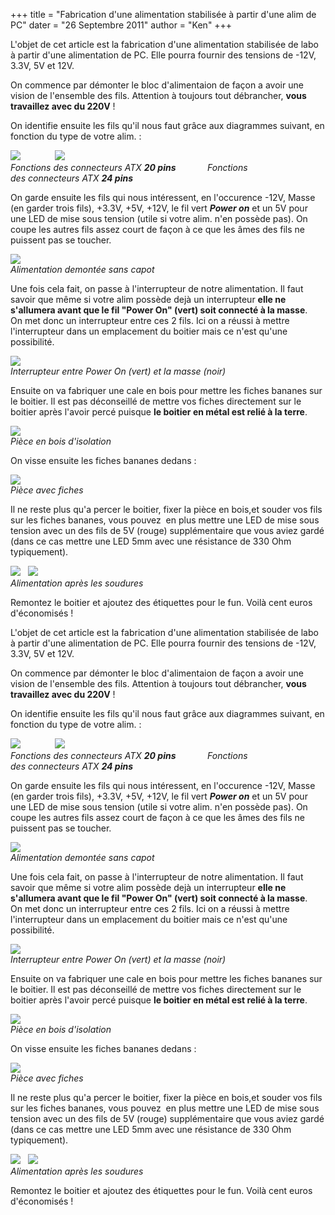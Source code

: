 +++
title = "Fabrication d'une alimentation stabilisée à partir d'une alim de PC"
dater = "26 Septembre 2011"
author = "Ken"
+++

<p>
	L&#39;objet de cet article est la fabrication d&#39;une alimentation stabilis&eacute;e de labo &agrave; partir d&#39;une alimentation de PC. Elle pourra fournir des tensions de -12V, 3.3V, 5V et 12V.</p>
<p>
	On commence par d&eacute;monter le bloc d&#39;alimentaion&nbsp;de fa&ccedil;on a avoir une vision de l&#39;ensemble des fils. Attention &agrave; toujours tout d&eacute;brancher, <strong>vous travaillez avec du 220V</strong> !</p>
<p>
	On identifie ensuite les fils qu&#39;il nous faut gr&acirc;ce aux diagrammes suivant, en fonction du type de votre alim. :</p>
<p>
	<a href="http://upload.wikimedia.org/wikipedia/commons/thumb/9/97/PowerSupplyUnit_20Pins.png/702px-PowerSupplyUnit_20Pins.png" target="_blank"><img src="http://upload.wikimedia.org/wikipedia/commons/thumb/9/97/PowerSupplyUnit_20Pins.png/250px-PowerSupplyUnit_20Pins.png" /></a>&nbsp; &nbsp; &nbsp; &nbsp; &nbsp; &nbsp; &nbsp;&nbsp;<a href="http://upload.wikimedia.org/wikipedia/commons/thumb/c/ce/PowerSupplyUnit_24Pins.png/600px-PowerSupplyUnit_24Pins.png" target="_blank"><img src="http://upload.wikimedia.org/wikipedia/commons/thumb/c/ce/PowerSupplyUnit_24Pins.png/250px-PowerSupplyUnit_24Pins.png" /></a><br/>
	<em>Fonctions des connecteurs ATX <strong>20 pins </strong>&nbsp; &nbsp; &nbsp; &nbsp; &nbsp; &nbsp; </em><em>Fonctions des&nbsp;<em>connecteurs</em>&nbsp;ATX <strong>24 pins</strong></em></p>
<p>
	On garde ensuite les fils qui nous int&eacute;ressent, en l&#39;occurence -12V, Masse (en garder trois fils), +3.3V, +5V, +12V, le fil vert <strong><em>Power on</em></strong> et un 5V pour une LED de mise sous tension (utile si votre alim. n&#39;en poss&egrave;de pas). On coupe les autres fils assez court&nbsp;de fa&ccedil;on &agrave; ce que les &acirc;mes des fils ne puissent pas se toucher.</p>
<p>
	<a href="img/articles/IMAG0241.jpg"><img src="img/articles/IMAG0241_medium.jpg" /></a><br />
	<em>Alimentation demont&eacute;e sans capot</em></p>
<p>
	Une fois cela fait, on passe &agrave; l&#39;interrupteur de notre alimentation. Il faut savoir que m&ecirc;me si votre alim poss&egrave;de dej&agrave; un interrupteur <strong>elle ne s&#39;allumera avant que le fil &quot;Power On&quot; (vert) soit connect&eacute; &agrave; la masse</strong>.<br />
	On met donc un interrupteur entre ces 2 fils. Ici on a r&eacute;ussi &agrave; mettre l&#39;interrupteur dans un emplacement du boitier mais ce n&#39;est qu&#39;une possibilit&eacute;.</p>
<p>
	<a href="img/articles/IMAG0242.jpg"><img src="img/articles/IMAG0242_medium.jpg" /></a><br />
	<em>Interrupteur entre Power On (vert) et la masse (noir)</em></p>
<p>
	Ensuite on va fabriquer une cale en bois pour mettre les fiches bananes sur le boitier. Il est pas d&eacute;conseill&eacute; de mettre vos fiches directement sur le boitier apr&egrave;s l&#39;avoir perc&eacute; puisque <strong>le boitier en m&eacute;tal est reli&eacute; &agrave; la terre</strong>.</p>
<p>
	<a href="img/articles/IMAG0245.jpg"><img src="img/articles/IMAG0245_medium.jpg" /></a><br />
	<em>Pi&egrave;ce en bois d&#39;isolation</em></p>
<p>
	On visse ensuite les fiches bananes dedans :</p>
<p>
	<a href="img/articles/IMAG0246.jpg"><img src="img/articles/IMAG0246_medium.jpg" /></a><br />
	<em>Pi&egrave;ce avec fiches</em></p>
<p>
	Il ne reste plus qu&#39;a percer le boitier, fixer la pi&egrave;ce en bois,et souder vos fils sur les fiches bananes, vous pouvez &nbsp;en plus mettre une LED de mise sous tension avec un des fils de 5V (rouge) suppl&eacute;mentaire que vous aviez gard&eacute; (dans ce cas mettre une LED 5mm avec une r&eacute;sistance de 330 Ohm typiquement).</p>
<p>
	<a href="img/articles/IMAG0247.jpg"><img src="img/articles/IMAG0247_medium.jpg" /></a>&nbsp; &nbsp;<a href="img/articles/IMAG0248.jpg"><img src="img/articles/IMAG0248_medium.jpg" /></a><br />
	<em>Alimentation apr&egrave;s les soudures</em></p>
<p>
	Remontez le boitier et ajoutez des &eacute;tiquettes pour le fun. Voil&agrave; cent euros d&#39;&eacute;conomis&eacute;s !</p>
  <p>
  	L&#39;objet de cet article est la fabrication d&#39;une alimentation stabilis&eacute;e de labo &agrave; partir d&#39;une alimentation de PC. Elle pourra fournir des tensions de -12V, 3.3V, 5V et 12V.</p>
  <p>
  	On commence par d&eacute;monter le bloc d&#39;alimentaion&nbsp;de fa&ccedil;on a avoir une vision de l&#39;ensemble des fils. Attention &agrave; toujours tout d&eacute;brancher, <strong>vous travaillez avec du 220V</strong> !</p>
  <p>
  	On identifie ensuite les fils qu&#39;il nous faut gr&acirc;ce aux diagrammes suivant, en fonction du type de votre alim. :</p>
  <p>
  	<a href="http://upload.wikimedia.org/wikipedia/commons/thumb/9/97/PowerSupplyUnit_20Pins.png/702px-PowerSupplyUnit_20Pins.png" target="_blank"><img src="http://upload.wikimedia.org/wikipedia/commons/thumb/9/97/PowerSupplyUnit_20Pins.png/250px-PowerSupplyUnit_20Pins.png" /></a>&nbsp; &nbsp; &nbsp; &nbsp; &nbsp; &nbsp; &nbsp;&nbsp;<a href="http://upload.wikimedia.org/wikipedia/commons/thumb/c/ce/PowerSupplyUnit_24Pins.png/600px-PowerSupplyUnit_24Pins.png" target="_blank"><img src="http://upload.wikimedia.org/wikipedia/commons/thumb/c/ce/PowerSupplyUnit_24Pins.png/250px-PowerSupplyUnit_24Pins.png" /></a><br />
  	<em>Fonctions des connecteurs ATX <strong>20 pins </strong>&nbsp; &nbsp; &nbsp; &nbsp; &nbsp; &nbsp; </em><em>Fonctions des&nbsp;<em>connecteurs</em>&nbsp;ATX <strong>24 pins</strong></em></p>
  <p>
  	On garde ensuite les fils qui nous int&eacute;ressent, en l&#39;occurence -12V, Masse (en garder trois fils), +3.3V, +5V, +12V, le fil vert <strong><em>Power on</em></strong> et un 5V pour une LED de mise sous tension (utile si votre alim. n&#39;en poss&egrave;de pas). On coupe les autres fils assez court&nbsp;de fa&ccedil;on &agrave; ce que les &acirc;mes des fils ne puissent pas se toucher.</p>
  <p>
  	<a href="img/articles/IMAG0241.jpg"><img src="img/articles/IMAG0241_medium.jpg" /></a><br />
  	<em>Alimentation demont&eacute;e sans capot</em></p>
  <p>
  	Une fois cela fait, on passe &agrave; l&#39;interrupteur de notre alimentation. Il faut savoir que m&ecirc;me si votre alim poss&egrave;de dej&agrave; un interrupteur <strong>elle ne s&#39;allumera avant que le fil &quot;Power On&quot; (vert) soit connect&eacute; &agrave; la masse</strong>.<br />
  	On met donc un interrupteur entre ces 2 fils. Ici on a r&eacute;ussi &agrave; mettre l&#39;interrupteur dans un emplacement du boitier mais ce n&#39;est qu&#39;une possibilit&eacute;.</p>
  <p>
  	<a href="img/articles/IMAG0242.jpg"><img src="img/articles/IMAG0242_medium.jpg" /></a><br />
  	<em>Interrupteur entre Power On (vert) et la masse (noir)</em></p>
  <p>
  	Ensuite on va fabriquer une cale en bois pour mettre les fiches bananes sur le boitier. Il est pas d&eacute;conseill&eacute; de mettre vos fiches directement sur le boitier apr&egrave;s l&#39;avoir perc&eacute; puisque <strong>le boitier en m&eacute;tal est reli&eacute; &agrave; la terre</strong>.</p>
  <p>
  	<a href="img/articles/IMAG0245.jpg"><img src="img/articles/IMAG0245_medium.jpg" /></a><br />
  	<em>Pi&egrave;ce en bois d&#39;isolation</em></p>
  <p>
  	On visse ensuite les fiches bananes dedans :</p>
  <p>
  	<a href="img/articles/IMAG0246.jpg"><img src="img/articles/IMAG0246_medium.jpg" /></a><br />
  	<em>Pi&egrave;ce avec fiches</em></p>
  <p>
  	Il ne reste plus qu&#39;a percer le boitier, fixer la pi&egrave;ce en bois,et souder vos fils sur les fiches bananes, vous pouvez &nbsp;en plus mettre une LED de mise sous tension avec un des fils de 5V (rouge) suppl&eacute;mentaire que vous aviez gard&eacute; (dans ce cas mettre une LED 5mm avec une r&eacute;sistance de 330 Ohm typiquement).</p>
  <p>
  	<a href="img/articles/IMAG0247.jpg"><img src="img/articles/IMAG0247_medium.jpg" /></a>&nbsp; &nbsp;<a href="img/articles/IMAG0248.jpg"><img src="img/articles/IMAG0248_medium.jpg" /></a><br />
  	<em>Alimentation apr&egrave;s les soudures</em></p>
  <p>
  	Remontez le boitier et ajoutez des &eacute;tiquettes pour le fun. Voil&agrave; cent euros d&#39;&eacute;conomis&eacute;s !</p>
